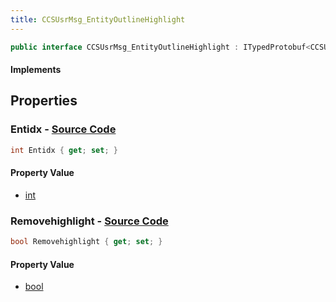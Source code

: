 ```yaml
---
title: CCSUsrMsg_EntityOutlineHighlight
---
```


```csharp
public interface CCSUsrMsg_EntityOutlineHighlight : ITypedProtobuf<CCSUsrMsg_EntityOutlineHighlight>, INativeHandle, INetMessage<CCSUsrMsg_EntityOutlineHighlight>, IDisposable
```

#### Implements

## Properties

### **Entidx** - [Source Code](https://github.com/swiftly-solution/swiftlys2/blob/main/managed/src/SwiftlyS2.Generated/Protobufs/Interfaces/CCSUsrMsg_EntityOutlineHighlight.cs#L18)

```csharp
int Entidx { get; set; }
```

#### Property Value

- [int](https://learn.microsoft.com/dotnet/api/system.int32)

### **Removehighlight** - [Source Code](https://github.com/swiftly-solution/swiftlys2/blob/main/managed/src/SwiftlyS2.Generated/Protobufs/Interfaces/CCSUsrMsg_EntityOutlineHighlight.cs#L21)

```csharp
bool Removehighlight { get; set; }
```

#### Property Value

- [bool](https://learn.microsoft.com/dotnet/api/system.boolean)

